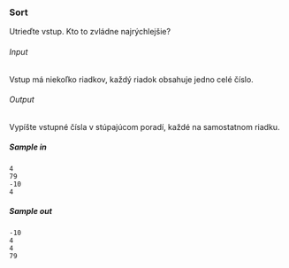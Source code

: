 ### Sort
Utrieďte vstup. Kto to zvládne najrýchlejšie?

###### Input
Vstup má niekoľko riadkov, každý riadok obsahuje jedno celé číslo.

###### Output
Vypíšte vstupné čísla v stúpajúcom poradí, každé na samostatnom riadku.

##### Sample in
```
4
79
-10
4
```

##### Sample out
```
-10
4
4
79
```
